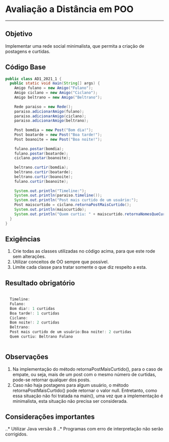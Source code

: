 # Avaliação a Distância em POO
-------------------------

## Objetivo

Implementar uma rede social minimalista, que permita a criação de postagens e curtidas.


## Código Base

```java
public class AD1_2021_1 {
  public static void main(String[] args) {
    Amigo fulano = new Amigo("Fulano");
    Amigo ciclano = new Amigo("Ciclano");
    Amigo beltrano = new Amigo("Beltrano");
    
    Rede paraiso = new Rede();
    paraiso.adicionarAmigo(fulano);
    paraiso.adicionarAmigo(ciclano);
    paraiso.adicionarAmigo(beltrano);
    
    Post bomdia = new Post("Bom dia!");
    Post boatarde = new Post("Boa tarde!");
    Post boanoite = new Post("Boa noite!");
    
    fulano.postar(bomdia);
    fulano.postar(boatarde);
    ciclano.postar(boanoite);
    
    beltrano.curtir(bomdia);
    beltrano.curtir(boatarde);
    beltrano.curtir(boanoite);
    fulano.curtir(boanoite);
    
    System.out.println("Timeline:");
    System.out.println(paraiso.timeline());
    System.out.println("Post mais curtido de um usuário:");
    Post maiscurtido = ciclano.retornaPostMaisCurtido();
    System.out.println(maiscurtido);
    System.out.println("Quem curtiu: " + maiscurtido.retornaNomesQueCurtiram());
  }
}
```

## Exigências

1. Crie todas as classes utilizadas no código acima, para que este rode sem alterações.
2. Utilizar conceitos de OO sempre que possível.
3.  Limite cada classe para tratar somente o que diz respeito a esta.

## Resultado obrigatório

```java
  
  Timeline:
  Fulano: 
  Bom dia!: 1 curtidas
  Boa tarde!: 1 curtidas
  Ciclano: 
  Bom noite!: 2 curtidas
  Beltrano: 
  Post mais curtido de um usuário:Boa noite!: 2 curtidas
  Quem curtiu: Beltrano Fulano 
  
```

## Observações

1. Na implementação do método retornaPostMaisCurtido(), para o caso de empate, ou seja, mais de um post com o mesmo número de curtidas, pode-se retornar qualquer dos posts.
2. Caso não haja postagens para algum usuário, o método retornaPostMaisCurtido() pode retornar o valor null. Entretanto, como essa situação não foi tratada na main(), uma vez que a implementação é minimalista, esta situação não precisa ser considerada.

## Considerações importantes

..* Utilizar Java versão 8
..* Programas com erro de interpretação não serão corrigidos.
